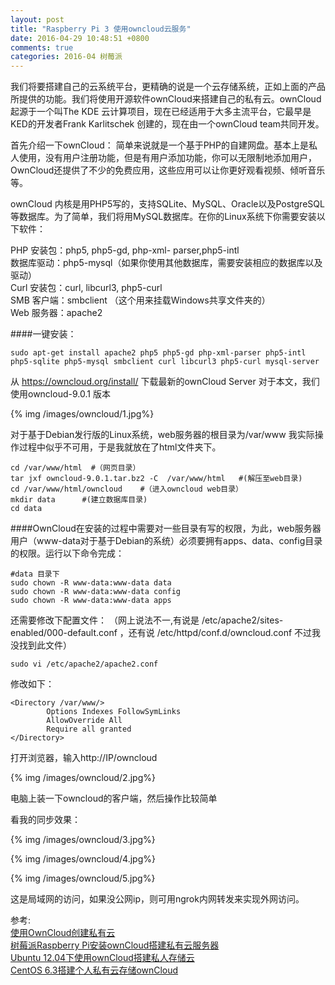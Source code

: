 ```yaml
---
layout: post
title: "Raspberry Pi 3 使用owncloud云服务"
date: 2016-04-29 10:48:51 +0800
comments: true
categories: 2016-04 树莓派
---
```

我们将要搭建自己的云系统平台，更精确的说是一个云存储系统，正如上面的产品所提供的功能。我们将使用开源软件ownCloud来搭建自己的私有云。ownCloud 起源于一个叫The KDE 云计算项目，现在已经适用于大多主流平台，它最早是KED的开发者Frank Karlitschek 创建的，现在由一个ownCloud team共同开发。

首先介绍一下ownCloud：
简单来说就是一个基于PHP的自建网盘。基本上是私人使用，没有用户注册功能，但是有用户添加功能，你可以无限制地添加用户，OwnCloud还提供了不少的免费应用，这些应用可以让你更好观看视频、倾听音乐等。
<!--more-->

ownCloud 内核是用PHP5写的，支持SQLite、MySQL、Oracle以及PostgreSQL等数据库。为了简单，我们将用MySQL数据库。在你的Linux系统下你需要安装以下软件：

PHP 安装包：php5, php5-gd, php-xml- parser,php5-intl  
数据库驱动：php5-mysql（如果你使用其他数据库，需要安装相应的数据库以及驱动）  
Curl 安装包：curl, libcurl3, php5-curl  
SMB 客户端：smbclient （这个用来挂载Windows共享文件夹的）  
Web 服务器：apache2  

####一键安装：
```
sudo apt-get install apache2 php5 php5-gd php-xml-parser php5-intl php5-sqlite php5-mysql smbclient curl libcurl3 php5-curl mysql-server
```

从 https://owncloud.org/install/ 下载最新的ownCloud Server 对于本文，我们使用owncloud-9.0.1 版本

{% img /images/owncloud/1.jpg%}

对于基于Debian发行版的Linux系统，web服务器的根目录为/var/www  我实际操作过程中似乎不可用，于是我就放在了html文件夹下。

```
cd /var/www/html  #（网页目录）
tar jxf owncloud-9.0.1.tar.bz2 -C  /var/www/html   #(解压至web目录)
cd /var/www/html/owncloud	 #（进入owncloud web目录）
mkdir data  	#(建立数据库目录)
cd data
```
####OwnCloud在安装的过程中需要对一些目录有写的权限，为此，web服务器用户（www-data对于基于Debian的系统）必须要拥有apps、data、config目录的权限。运行以下命令完成：

```
#data 目录下
sudo chown -R www-data:www-data data 
sudo chown -R www-data:www-data config 
sudo chown -R www-data:www-data apps
```

还需要修改下配置文件：
（网上说法不一,有说是 /etc/apache2/sites-enabled/000-default.conf ，还有说 /etc/httpd/conf.d/owncloud.conf 不过我没找到此文件）
```
sudo vi /etc/apache2/apache2.conf
```

修改如下：
```
<Directory /var/www/>
        Options Indexes FollowSymLinks
        AllowOverride All
        Require all granted
</Directory>
```

打开浏览器，输入http://IP/owncloud 

{% img /images/owncloud/2.jpg%}

电脑上装一下owncloud的客户端，然后操作比较简单

看我的同步效果：

{% img /images/owncloud/3.jpg%}

{% img /images/owncloud/4.jpg%}

{% img /images/owncloud/5.jpg%}

这是局域网的访问，如果没公网ip，则可用ngrok内网转发来实现外网访问。


参考:  
[使用OwnCloud创建私有云](http://jjliu.blog.ustc.edu.cn/198/)  
[树莓派Raspberry Pi安装ownCloud搭建私有云服务器](https://alexlee.cn/%e6%a0%91%e8%8e%93%e6%b4%beraspberry-pi%e5%ae%89%e8%a3%85owncloud%e6%90%ad%e5%bb%ba%e7%a7%81%e6%9c%89%e4%ba%91%e6%9c%8d%e5%8a%a1%e5%99%a8/)  
[Ubuntu 12.04下使用ownCloud搭建私人存储云](http://www.linuxidc.com/Linux/2013-08/89380.htm)  
[CentOS 6.3搭建个人私有云存储ownCloud](http://www.linuxidc.com/Linux/2014-03/98757.htm)  
